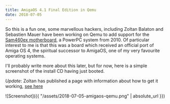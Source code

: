```yaml
---
title: AmigaOS 4.1 Final Edition in Qemu
date: 2018-07-05
---
```


So this is a fun one, some marvellous hackers, including Zoltan Balaton and Sebastien Mauer have been working on Qemu to add support for the [Sam460ex motherboard](https://en.wikipedia.org/wiki/Sam460ex), a PowerPC system from 2010. Of particular interest to me is that this was a board which received an official port of Amiga OS 4, the spiritual successor to AmigaOS, one of my very favourite operating systems.

I'll probably write more about this later, but for now, here is a simple screenshot of the install CD having just booted.

*Update*: Zoltan has published a page with information about how to get it working, [see here](http://zero.eik.bme.hu/~balaton/qemu/amiga/)

![Screenshot]({{ "/assets/2018-07-05-amigaos-qemu.png" | absolute_url }})
